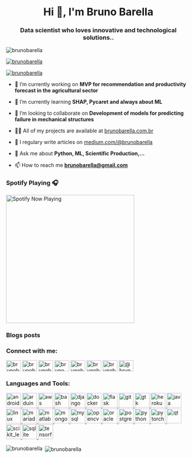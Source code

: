 <h1 align="center">Hi 👋, I'm Bruno Barella</h1>
<h3 align="center">Data scientist who loves innovative and technological solutions..</h3>

<p align="left"> <img src="https://komarev.com/ghpvc/?username=brunobarella&label=Profile%20views&color=0e75b6&style=flat" alt="brunobarella" /> </p>

<p align="left"> <a href="https://github.com/ryo-ma/github-profile-trophy"><img src="https://github-profile-trophy.vercel.app/?username=brunobarella&theme=onedark" alt="brunobarella" /></a> </p>

<p align="left"> <a href="https://twitter.com/brunobarella" target="blank"><img src="https://img.shields.io/twitter/follow/brunobarella?logo=twitter&style=for-the-badge" alt="brunobarella" /></a> </p>

- 🔭 I’m currently working on **MVP for recommendation and productivity forecast in the agricultural sector**

- 🌱 I’m currently learning **SHAP, Pycaret and always about ML**

- 👯 I’m looking to collaborate on **Development of models for predicting failure in mechanical structures**

- 👨‍💻 All of my projects are available at [brunobarella.com.br](brunobarella.com.br)

- 📝 I regulary write articles on [medium.com/@brunobarella](medium.com/@brunobarella)

- 💬 Ask me about **Python, ML, Scientific Production,...**

- 📫 How to reach me **brunobarella@gmail.com**

### Spotify Playing 🎧

[<img src="https://spotify-now-playing.brunobarella.vercel.app/api/spotify-playing" alt="Spotify Now Playing" width="350" />](https://open.spotify.com/user/2e0582895fdb404bb0d2163d93ca7366)

### Blogs posts
<!-- BLOG-POST-LIST:START -->
<!-- BLOG-POST-LIST:END -->

<h3 align="left">Connect with me:</h3>
<p align="left">
<a href="https://twitter.com/brunobarella" target="blank"><img align="center" src="https://cdn.jsdelivr.net/npm/simple-icons@3.0.1/icons/twitter.svg" alt="brunobarella" height="30" width="40" /></a>
<a href="https://linkedin.com/in/brunobarella" target="blank"><img align="center" src="https://cdn.jsdelivr.net/npm/simple-icons@3.0.1/icons/linkedin.svg" alt="brunobarella" height="30" width="40" /></a>
<a href="https://stackoverflow.com/users/brunobarella" target="blank"><img align="center" src="https://cdn.jsdelivr.net/npm/simple-icons@3.0.1/icons/stackoverflow.svg" alt="brunobarella" height="30" width="40" /></a>
<a href="https://codesandbox.com/bruno pereira barella" target="blank"><img align="center" src="https://cdn.jsdelivr.net/npm/simple-icons@3.0.1/icons/codesandbox.svg" alt="bruno pereira barella" height="30" width="40" /></a>
<a href="https://kaggle.com/brunobarella" target="blank"><img align="center" src="https://cdn.jsdelivr.net/npm/simple-icons@3.0.1/icons/kaggle.svg" alt="brunobarella" height="30" width="40" /></a>
<a href="https://fb.com/brunobarella" target="blank"><img align="center" src="https://cdn.jsdelivr.net/npm/simple-icons@3.0.1/icons/facebook.svg" alt="brunobarella" height="30" width="40" /></a>
<a href="https://instagram.com/brunobarella" target="blank"><img align="center" src="https://cdn.jsdelivr.net/npm/simple-icons@3.0.1/icons/instagram.svg" alt="brunobarella" height="30" width="40" /></a>
<a href="https://medium.com/@brunobarella" target="blank"><img align="center" src="https://cdn.jsdelivr.net/npm/simple-icons@3.0.1/icons/medium.svg" alt="@brunobarella" height="30" width="40" /></a>
</p>

<h3 align="left">Languages and Tools:</h3>
<p align="left"> <a href="https://developer.android.com" target="_blank"> <img src="https://devicons.github.io/devicon/devicon.git/icons/android/android-original-wordmark.svg" alt="android" width="40" height="40"/> </a> <a href="https://www.arduino.cc/" target="_blank"> <img src="https://cdn.worldvectorlogo.com/logos/arduino-1.svg" alt="arduino" width="40" height="40"/> </a> <a href="https://aws.amazon.com" target="_blank"> <img src="https://devicons.github.io/devicon/devicon.git/icons/amazonwebservices/amazonwebservices-original-wordmark.svg" alt="aws" width="40" height="40"/> </a> <a href="https://www.gnu.org/software/bash/" target="_blank"> <img src="https://www.vectorlogo.zone/logos/gnu_bash/gnu_bash-icon.svg" alt="bash" width="40" height="40"/> </a> <a href="https://www.djangoproject.com/" target="_blank"> <img src="https://devicons.github.io/devicon/devicon.git/icons/django/django-original.svg" alt="django" width="40" height="40"/> </a> <a href="https://www.docker.com/" target="_blank"> <img src="https://devicons.github.io/devicon/devicon.git/icons/docker/docker-original-wordmark.svg" alt="docker" width="40" height="40"/> </a> <a href="https://flask.palletsprojects.com/" target="_blank"> <img src="https://www.vectorlogo.zone/logos/pocoo_flask/pocoo_flask-icon.svg" alt="flask" width="40" height="40"/> </a> <a href="https://git-scm.com/" target="_blank"> <img src="https://www.vectorlogo.zone/logos/git-scm/git-scm-icon.svg" alt="git" width="40" height="40"/> </a> <a href="https://www.gtk.org/" target="_blank"> <img src="https://upload.wikimedia.org/wikipedia/commons/7/71/GTK_logo.svg" alt="gtk" width="40" height="40"/> </a> <a href="https://heroku.com" target="_blank"> <img src="https://www.vectorlogo.zone/logos/heroku/heroku-icon.svg" alt="heroku" width="40" height="40"/> </a> <a href="https://www.java.com" target="_blank"> <img src="https://devicons.github.io/devicon/devicon.git/icons/java/java-original-wordmark.svg" alt="java" width="40" height="40"/> </a> <a href="https://www.linux.org/" target="_blank"> <img src="https://devicons.github.io/devicon/devicon.git/icons/linux/linux-original.svg" alt="linux" width="40" height="40"/> </a> <a href="https://mariadb.org/" target="_blank"> <img src="https://www.vectorlogo.zone/logos/mariadb/mariadb-icon.svg" alt="mariadb" width="40" height="40"/> </a> <a href="https://www.mathworks.com/" target="_blank"> <img src="https://raw.githubusercontent.com/simple-icons/simple-icons/master/icons/mathworks.svg" alt="matlab" width="40" height="40"/> </a> <a href="https://www.mongodb.com/" target="_blank"> <img src="https://devicons.github.io/devicon/devicon.git/icons/mongodb/mongodb-original-wordmark.svg" alt="mongodb" width="40" height="40"/> </a> <a href="https://www.mysql.com/" target="_blank"> <img src="https://devicons.github.io/devicon/devicon.git/icons/mysql/mysql-original-wordmark.svg" alt="mysql" width="40" height="40"/> </a> <a href="https://opencv.org/" target="_blank"> <img src="https://www.vectorlogo.zone/logos/opencv/opencv-icon.svg" alt="opencv" width="40" height="40"/> </a> <a href="https://www.oracle.com/" target="_blank"> <img src="https://devicons.github.io/devicon/devicon.git/icons/oracle/oracle-original.svg" alt="oracle" width="40" height="40"/> </a> <a href="https://www.postgresql.org" target="_blank"> <img src="https://devicons.github.io/devicon/devicon.git/icons/postgresql/postgresql-original-wordmark.svg" alt="postgresql" width="40" height="40"/> </a> <a href="https://www.python.org" target="_blank"> <img src="https://devicons.github.io/devicon/devicon.git/icons/python/python-original.svg" alt="python" width="40" height="40"/> </a> <a href="https://pytorch.org/" target="_blank"> <img src="https://www.vectorlogo.zone/logos/pytorch/pytorch-icon.svg" alt="pytorch" width="40" height="40"/> </a> <a href="https://www.qt.io/" target="_blank"> <img src="https://upload.wikimedia.org/wikipedia/commons/0/0b/Qt_logo_2016.svg" alt="qt" width="40" height="40"/> </a> <a href="https://scikit-learn.org/" target="_blank"> <img src="https://upload.wikimedia.org/wikipedia/commons/0/05/Scikit_learn_logo_small.svg" alt="scikit_learn" width="40" height="40"/> </a> <a href="https://www.sqlite.org/" target="_blank"> <img src="https://www.vectorlogo.zone/logos/sqlite/sqlite-icon.svg" alt="sqlite" width="40" height="40"/> </a> <a href="https://www.tensorflow.org" target="_blank"> <img src="https://www.vectorlogo.zone/logos/tensorflow/tensorflow-icon.svg" alt="tensorflow" width="40" height="40"/> </a> </p>

<p><img align="left" src="https://github-readme-stats.vercel.app/api/top-langs?username=brunobarella&show_icons=true&theme=dark&text_color=ffffff&locale=en&layout=compact" alt="brunobarella" /></p>

<p>&nbsp;<img align="center" src="https://github-readme-stats.vercel.app/api?username=brunobarella&show_icons=true&locale=en" alt="brunobarella" /></p>

